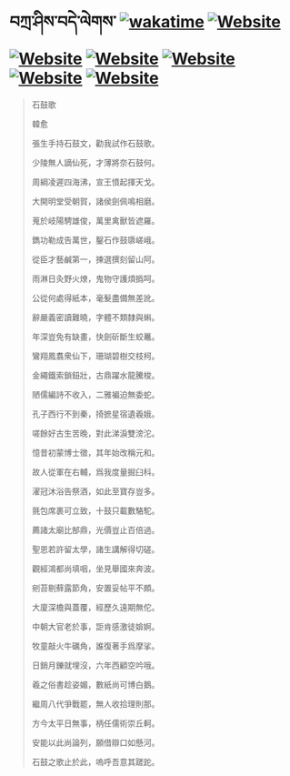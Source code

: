 # བཀྲ་ཤིས་བདེ་ལེགས་	[![wakatime](https://wakatime.com/badge/user/5043ee4a-e361-4607-9d47-d557f2005d05.svg)](https://wakatime.com/@5043ee4a-e361-4607-9d47-d557f2005d05)	[![Website](https://img.shields.io/website?label=&up_color=orange&up_message=Tianchi&url=https%3A%2F%2Fshields.io)](https://tianchi.aliyun.com/home/science/scienceDetail?userId=1095279182618)	[![Website](https://img.shields.io/website?label=&up_color=gay&up_message=Yuque&url=https%3A%2F%2Fshields.io)](https://www.yuque.com/ivanaxu)	[![Website](https://img.shields.io/website?label=&up_color=brown&up_message=Leetcode&url=https%3A%2F%2Fshields.io)](https://leetcode.cn/u/ivanaxu)	[![Website](https://img.shields.io/website?label=&up_color=violet&up_message=AIstudio&url=https%3A%2F%2Fshields.io)](https://aistudio.baidu.com/aistudio/personalcenter/thirdview/979775)	[![Website](https://img.shields.io/website?label=&up_color=red&up_message=Gitee&url=https%3A%2F%2Fshields.io)](https://gitee.com/IvanaXu)	[![Website](https://img.shields.io/website?label=&up_color=yellow&up_message=Monkeytype&url=https%3A%2F%2Fshields.io)](https://monkeytype.com/profile/IvanaXu)
> 石鼓歌
> 
> 韓愈
> 
> 張生手持石鼓文，勸我試作石鼓歌。
> 
> 少陵無人謫仙死，才薄將奈石鼓何。
> 
> 周綱凌遲四海沸，宣王憤起揮天戈。
> 
> 大開明堂受朝賀，諸侯劍佩鳴相磨。
> 
> 蒐於岐陽騁雄俊，萬里禽獸皆遮羅。
> 
> 鐫功勒成告萬世，鑿石作鼓隳嵯峨。
> 
> 從臣才藝鹹第一，揀選撰刻留山阿。
> 
> 雨淋日灸野火燎，鬼物守護煩撝呵。
> 
> 公從何處得紙本，毫髮盡備無差訛。
> 
> 辭嚴義密讀難曉，字體不類隸與蝌。
> 
> 年深豈免有缺畫，快劍斫斷生蛟鼉。
> 
> 鸞翔鳳翥衆仙下，珊瑚碧樹交枝柯。
> 
> 金繩鐵索鎖鈕壯，古鼎躍水龍騰梭。
> 
> 陋儒編詩不收入，二雅褊迫無委蛇。
> 
> 孔子西行不到秦，掎摭星宿遺羲娥。
> 
> 嗟餘好古生苦晚，對此涕淚雙滂沱。
> 
> 憶昔初蒙博士徵，其年始改稱元和。
> 
> 故人從軍在右輔，爲我度量掘臼科。
> 
> 濯冠沐浴告祭酒，如此至寶存豈多。
> 
> 氈包席裹可立致，十鼓只載數駱駝。
> 
> 薦諸太廟比郜鼎，光價豈止百倍過。
> 
> 聖恩若許留太學，諸生講解得切磋。
> 
> 觀經鴻都尚填咽，坐見舉國來奔波。
> 
> 剜苔剔蘚露節角，安置妥帖平不頗。
> 
> 大廈深檐與蓋覆，經歷久遠期無佗。
> 
> 中朝大官老於事，詎肯感激徒媕婀。
> 
> 牧童敲火牛礪角，誰復著手爲摩挲。
> 
> 日銷月鑠就埋沒，六年西顧空吟哦。
> 
> 羲之俗書趁姿媚，數紙尚可博白鵝。
> 
> 繼周八代爭戰罷，無人收拾理則那。
> 
> 方今太平日無事，柄任儒術崇丘軻。
> 
> 安能以此尚論列，願借辯口如懸河。
> 
> 石鼓之歌止於此，嗚呼吾意其蹉跎。
>
